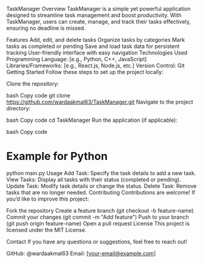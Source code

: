 TaskManager
Overview
TaskManager is a simple yet powerful application designed to streamline task management and boost productivity. With TaskManager, users can create, manage, and track their tasks effectively, ensuring no deadline is missed.

Features
Add, edit, and delete tasks
Organize tasks by categories
Mark tasks as completed or pending
Save and load task data for persistent tracking
User-friendly interface with easy navigation
Technologies Used
Programming Language: [e.g., Python, C++, JavaScript]
Libraries/Frameworks: [e.g., React.js, Node.js, etc.]
Version Control: Git
Getting Started
Follow these steps to set up the project locally:

Clone the repository:

bash
Copy code
git clone https://github.com/wardaakmal63/TaskManager.git
Navigate to the project directory:

bash
Copy code
cd TaskManager
Run the application (if applicable):

bash
Copy code
# Example for Python
python main.py
Usage
Add Task: Specify the task details to add a new task.
View Tasks: Display all tasks with their status (completed or pending).
Update Task: Modify task details or change the status.
Delete Task: Remove tasks that are no longer needed.
Contributing
Contributions are welcome! If you’d like to improve this project:

Fork the repository
Create a feature branch (git checkout -b feature-name)
Commit your changes (git commit -m "Add feature")
Push to your branch (git push origin feature-name)
Open a pull request
License
This project is licensed under the MIT License.

Contact
If you have any questions or suggestions, feel free to reach out!

GitHub: @wardaakmal63
Email: [your-email@example.com]
